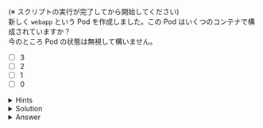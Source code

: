(※ スクリプトの実行が完了してから開始してください)  
新しく `webapp` という Pod を作成しました。この Pod はいくつのコンテナで構成されていますか？  
今のところ Pod の状態は無視して構いません。

- [ ] 3
- [ ] 2
- [ ] 1
- [ ] 0

<details>
  <summary>Hints</summary>

`kubectl get pod` コマンドか `kubectl describe pod` コマンドを使用します。

</details>

<details>
  <summary>Solution</summary>

`kubectl get pod webapp`{{execute}} を実行して `READY` 列を確認します。
あるいは、`kubectl describe pod webapp`{{execute}} を実行して `Containers` セクションを確認します。

</details>

<details>
  <summary>Answer</summary>

2

</details>
